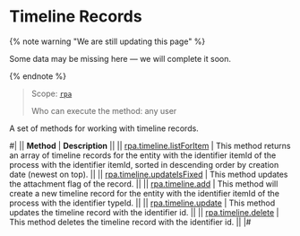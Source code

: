 # Timeline Records

{% note warning "We are still updating this page" %}

Some data may be missing here — we will complete it soon.

{% endnote %}

> Scope: [`rpa`](../../../scopes/permissions.md)
>
> Who can execute the method: any user

A set of methods for working with timeline records.

#|
|| **Method** | **Description** ||
|| [rpa.timeline.listForItem](./rpa-timeline-list-for-item.md) | This method returns an array of timeline records for the entity with the identifier itemId of the process with the identifier itemId, sorted in descending order by creation date (newest on top). ||
|| [rpa.timeline.updateIsFixed](./rpa-timeline-update-is-fixed.md) | This method updates the attachment flag of the record. ||
|| [rpa.timeline.add](./rpa-timeline-add.md) | This method will create a new timeline record for the entity with the identifier itemId of the process with the identifier typeId. ||
|| [rpa.timeline.update](./rpa-timeline-update.md) | This method updates the timeline record with the identifier id. ||
|| [rpa.timeline.delete](./rpa-timeline-delete.md) | This method deletes the timeline record with the identifier id. ||
|#